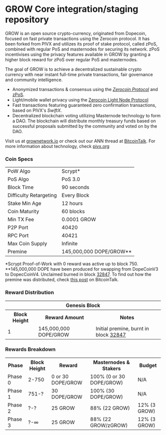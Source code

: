 GROW Core integration/staging repository
=====================================

GROW is an open source crypto-currency, originated from Dopecoin, focused on fast private transactions using the Zerocoin protocol. It has been forked from PIVX and utilizes its proof of stake protocol, called zPoS, combined with regular PoS and masternodes for securing its network. zPoS incentivises using the privacy features available in GROW by granting a higher block reward for zPoS over regular PoS and masternodes.

The goal of GROW is to achieve a decentralized sustainable crypto currency with near instant full-time private transactions, fair governance and community intelligence.
- Anonymized transactions & consensus using the [_Zerocoin Protocol_](http://www.pivx.org/zpiv) and [zPoS](https://pivx.org/zpos/).
- Light/mobile wallet privacy using the [Zerocoin Light Node Protocol](https://pivx.org/wp-content/uploads/2018/11/Zerocoin_Light_Node_Protocol.pdf)
- Fast transactions featuring guaranteed zero confirmation transactions, based on PIVX's _SwiftX_.
- Decentralized blockchain voting utilizing Masternode technology to form a DAO. The blockchain will distribute monthly treasury funds based on successful proposals submitted by the community and voted on by the DAO.

Visit us at [grownetwork.io](http://grownetwork.io) or check out our ANN thread at [BitcoinTalk](http://www.bitcointalk.org/index.php?topic=467641). For more information about technology, check [pivx.org](http://pivx.org)

### Coin Specs
<table>
<tr><td>PoW Algo</td><td>Scrypt*</td></tr>
<tr><td>PoS Algo</td><td>PoS 3.0</td></tr>
<tr><td>Block Time</td><td>90 seconds</td></tr>
<tr><td>Difficulty Retargeting</td><td>Every Block</td></tr>
<tr><td>Stake Min Age</td><td>12 hours</td></tr>
<tr><td>Coin Maturity</td><td>60 blocks</td></tr>
<tr><td>Min TX Fee</td><td>0.0001 GROW</td></tr>
<tr><td>P2P Port</td><td>40420</td></tr>
<tr><td>RPC Port</td><td>40421</td></tr>
<tr><td>Max Coin Supply</td><td>Infinite</td></tr>
<tr><td>Premine</td><td>145,000,000 DOPE/GROW**</td></tr>
</table>

*Scrypt Proof-of-Work with 0 reward was active up to block 750.
**145,000,000 DOPE have been produced for swapping from DopeCoinV3 to DopecCoinV4. Unclaimed burned in block [32847](https://chainz.cryptoid.info/dope/block.dws?32847.htm). To find out how the premine was distributed, check [this post](https://bitcointalk.org/index.php?topic=467641.msg17885856#msg17885856) on BitcoinTalk.

### Reward Distribution

<table>
<th colspan=4>Genesis Block</th>
<tr><th>Block Height</th><th>Reward Amount</th><th>Notes</th></tr>
<tr><td>1</td><td>145,000,000 DOPE/GROW</td><td>Initial premine, burnt in block <a href="https://chainz.cryptoid.info/dope/block.dws?32847.htm">32847</a></td></tr>
</table>

### Rewards Breakdown

<table>
<th>Phase</th><th>Block Height</th><th>Reward</th><th>Masternodes & Stakers</th><th>Budget</th>
<tr><td>Phase 0</td><td>2-750</td><td>0 or 30 DOPE/GROW</td><td>100% (0 or 30 DOPE/GROW)</td><td>N/A</td></tr>
<tr><td>Phase 1</td><td>751-?</td><td>30 DOPE/GROW</td><td>100% (30 DOPE/GROW)</td><td>N/A</td></tr>
<tr><td>Phase 2</td><td>?-?</td><td>25 GROW</td><td>88% (22 GROW)</td><td>12% (3 GROW)</td></tr>
<tr><td>Phase 3</td><td>?-∞</td><td>25 GROW</td><td>88% (22 GROW/zGROW)</td><td>12% (3 GROW)</td></tr>
</table>
